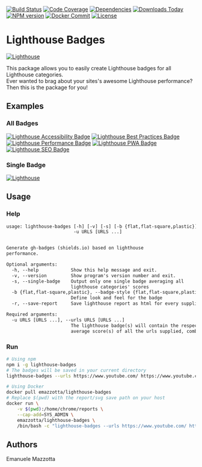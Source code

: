 [![Build Status](https://travis-ci.org/emazzotta/lighthouse-badges.svg?branch=master)](https://travis-ci.org/emazzotta/lighthouse-badges)
[![Code Coverage](https://codecov.io/gh/emazzotta/lighthouse-badges/branch/master/graph/badge.svg)](https://travis-ci.org/emazzotta/lighthouse-badges)
[![Dependencies](https://david-dm.org/emazzotta/lighthouse-badges.svg?style=flat)](https://david-dm.org/emazzotta/lighthouse-badges)
[![Downloads Today](https://img.shields.io/npm/dt/lighthouse-badges.svg?style=flat)](https://badge.fury.io/js/lighthouse-badges)
[![NPM version](https://img.shields.io/npm/v/lighthouse-badges.svg)](https://www.npmjs.org/package/lighthouse-badges)
[![Docker Commit](https://images.microbadger.com/badges/commit/emazzotta/lighthouse-badges.svg)](https://microbadger.com/images/emazzotta/lighthouse-badges)
[![License](http://img.shields.io/:license-mit-blue.svg?style=flat)](https://emanuelemazzotta.com/mit-license) 

# Lighthouse Badges

[![Lighthouse](https://rawgit.com/emazzotta/lighthouse-badges/master/assets/img/lighthouse.svg)](https://github.com/GoogleChrome/lighthouse)

This package allows you to easily create Lighthouse badges for all Lighthouse categories.  
Ever wanted to brag about your sites's awesome Lighthouse performance? Then this is the package for you!  

## Examples

### All Badges

[![Lighthouse Accessibility Badge](https://rawgit.com/emazzotta/lighthouse-badges/master/assets/img/scores/lighthouse_accessibility.svg)](https://github.com/emazzotta/lighthouse-badges)
[![Lighthouse Best Practices Badge](https://rawgit.com/emazzotta/lighthouse-badges/master/assets/img/scores/lighthouse_best-practices.svg)](https://github.com/emazzotta/lighthouse-badges)
[![Lighthouse Performance Badge](https://rawgit.com/emazzotta/lighthouse-badges/master/assets/img/scores/lighthouse_performance.svg)](https://github.com/emazzotta/lighthouse-badges)
[![Lighthouse PWA Badge](https://rawgit.com/emazzotta/lighthouse-badges/master/assets/img/scores/lighthouse_pwa.svg)](https://github.com/emazzotta/lighthouse-badges)
[![Lighthouse SEO Badge](https://rawgit.com/emazzotta/lighthouse-badges/master/assets/img/scores/lighthouse_seo.svg)](https://github.com/emazzotta/lighthouse-badges)

### Single Badge

[![Lighthouse](https://rawgit.com/emazzotta/lighthouse-badges/master/assets/img/scores/lighthouse.svg)](https://github.com/emazzotta/lighthouse-badges)  

## Usage

### Help

```txt
usage: lighthouse-badges [-h] [-v] [-s] [-b {flat,flat-square,plastic}] [-r]
                         -u URLS [URLS ...]


Generate gh-badges (shields.io) based on lighthouse
performance.

Optional arguments:
  -h, --help            Show this help message and exit.
  -v, --version         Show program's version number and exit.
  -s, --single-badge    Output only one single badge averaging all
                        lighthouse categories' scores
  -b {flat,flat-square,plastic}, --badge-style {flat,flat-square,plastic}
                        Define look and feel for the badge
  -r, --save-report     Save lighthouse report as html for every supplied url

Required arguments:
  -u URLS [URLS ...], --urls URLS [URLS ...]
                        The lighthouse badge(s) will contain the respective
                        average score(s) of all the urls supplied, combined

```

### Run

```bash
# Using npm
npm i -g lighthouse-badges
# The badges will be saved in your current directory
lighthouse-badges --urls https://www.youtube.com/ https://www.youtube.com/feed/trending

# Using Docker
docker pull emazzotta/lighthouse-badges
# Replace $(pwd) with the report/svg save path on your host 
docker run \
    -v $(pwd):/home/chrome/reports \
    --cap-add=SYS_ADMIN \
    emazzotta/lighthouse-badges \
    /bin/bash -c "lighthouse-badges --urls https://www.youtube.com/ https://www.youtube.com/feed/trending"
```

## Authors

Emanuele Mazzotta
